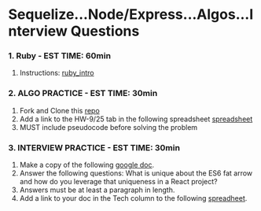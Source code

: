 # Sequelize...Node/Express...Algos...Interview Questions

### 1. Ruby - EST TIME: 60min

1. Instructions: [ruby_intro](./ruby_intro.md)

### 2. ALGO PRACTICE - EST TIME: 30min

1. Fork and Clone this [repo](https://repl.it/@jkeohan/Ruby-Reverse-A-String-Starter)
2. Add a link to the HW-9/25 tab in the following spreadsheet [spreadsheet](https://docs.google.com/spreadsheets/d/1y0U-Fsz8m46YnDpso4bLmhEHDKsEm6PpIFCYJaEusm0/edit#gid=112290677)
3. MUST include pseudocode before solving the problem


### 3.  INTERVIEW PRACTICE - EST TIME: 30min


1.  Make a copy of the following [google doc](https://docs.google.com/document/d/1DUe7vCT5Per_DhH5kWWp5qJOvrIMF5x-vvnq1SZx7kY/edit?usp=sharing).
2. Answer the following questions: What is unique about the ES6 fat arrow and how do you leverage that uniqueness in a React project?
3. Answers must be at least a paragraph in length.
4. Add a link to your doc in the Tech column to the following [spreadheet](https://docs.google.com/spreadsheets/d/1euUTbD66oTp7FaZTPp17iuMz4WhNNYtUeyvPMWqmKsI/edit?usp=sharing).

